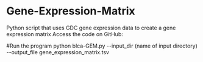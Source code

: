 # Gene-Expression-Matrix
Python script that uses GDC gene expression data to create a gene expression matrix
Access the code on GitHub: 

#Run the program
python blca-GEM.py --input_dir (name of input directory) --output_file gene_expression_matrix.tsv
